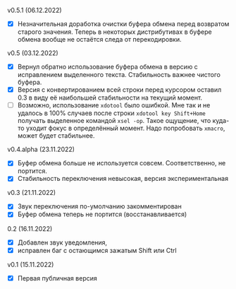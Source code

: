 v0.5.1 (06.12.2022)
- [x] Незначительная доработка очистки буфера обмена перед возвратом старого значения. Теперь в некоторых дистрибутивах в буфере обмена вообще не остаётся следа от перекодировки.

v0.5 (03.12.2022)
- [x] Вернул обратно использование буфера обмена в версию с исправлением выделенного текста. Стабильность важнее чистого буфера.
- [x] Версия с конвертированием всей строки перед курсором оставил 0.3 в виду её наибольшей стабильности на текущий момент.
- [ ] Возможно, использование `xdotool` было ошибкой. Мне так и не удалось в 100% случаев после строки `xdotool key Shift+Home` получать выделенное командой `xsel -op`. Такое ощущение, что куда-то уходит фокус в определённый момент. Надо попробовать `xmacro`, может будет стабильнее.

v0.4.alpha (23.11.2022)
- [x] Буфер обмена больше не используется совсем. Соответственно, не портится.
- [x] Стабильность переключения невысокая, версия экспериментальная

v0.3 (21.11.2022)
- [x] Звук переключения по-умолчанию закомментирован
- [x] Буфер обмена теперь не портится (восстанавливается)

0.2 (16.11.2022)
- [x] Добавлен звук уведомления, 
- [x] исправлен баг с остающимся зажатым Shift или Ctrl

v0.1 (15.11.2022)
- [x] Первая публичная версия
